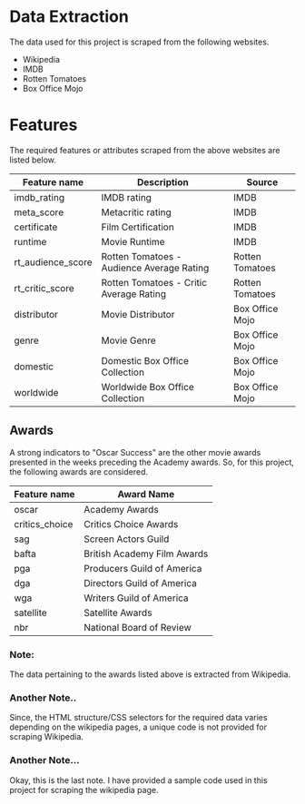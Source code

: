 # Data Extraction

The data used for this project is scraped from the following websites.
 * Wikipedia
 * IMDB
 * Rotten Tomatoes
 * Box Office Mojo

# Features

The required features or attributes scraped from the above websites are listed below. 

Feature name | Description | Source
---------    | ----------- | ------
imdb_rating  | IMDB rating | IMDB
meta_score   | Metacritic rating | IMDB
certificate  | Film Certification | IMDB
runtime  | Movie Runtime | IMDB
rt_audience_score|Rotten Tomatoes - Audience Average Rating | Rotten Tomatoes
rt_critic_score|Rotten Tomatoes - Critic Average Rating | Rotten Tomatoes
distributor | Movie Distributor | Box Office Mojo
genre | Movie Genre | Box Office Mojo
domestic | Domestic Box Office Collection | Box Office Mojo
worldwide | Worldwide Box Office Collection | Box Office Mojo  

## Awards
A strong indicators to "Oscar Success" are the other movie awards presented in the weeks preceding the Academy awards. So, for this project, the following awards are considered. 

Feature name | Award Name 
-------------| ---------- 
oscar | Academy Awards
critics_choice | Critics Choice Awards
sag | Screen Actors Guild
bafta | British Academy Film Awards
pga | Producers Guild of America
dga | Directors Guild of America
wga | Writers Guild of America
satellite | Satellite Awards
nbr | National Board of Review


### Note:
The data pertaining to the awards listed above is extracted from Wikipedia. 

### Another Note..
Since, the HTML structure/CSS selectors for the required data varies depending on the wikipedia pages, a unique code is not provided for scraping Wikipedia.

### Another Note...
Okay, this is the last note. 
I have provided a sample code used in this project for scraping the wikipedia page.



















